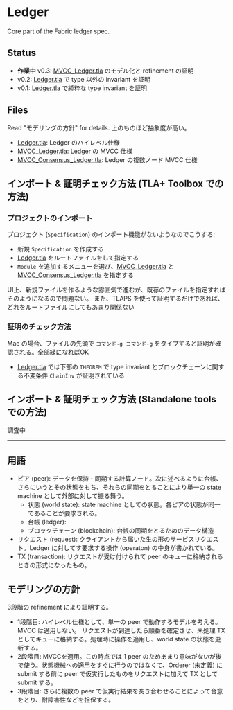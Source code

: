 # Ledger 

Core part of the Fabric ledger spec.

## Status

- **作業中** v0.3: [MVCC_Ledger.tla](MVCC_Ledger.tla) のモデル化と refinement の証明
- v0.2: [Ledger.tla](Ledger.tla) で type 以外の invariant を証明
- v0.1: [Ledger.tla](Ledger.tla) で純粋な type invariant を証明

## Files

Read "モデリングの方針" for details. 上のものほど抽象度が高い。

- [Ledger.tla](Ledger.tla): Ledger のハイレベル仕様
- [MVCC_Ledger.tla](MVCC_Ledger.tla): Ledger の MVCC 仕様
- [MVCC_Consensus_Ledger.tla](MVCC_Consensus_Ledger.tla): Ledger の複数ノード MVCC 仕様

## インポート & 証明チェック方法 (TLA+ Toolbox での方法)

### プロジェクトのインポート

プロジェクト (`Specification`) のインポート機能がないようなのでこうする:

- 新規 `Specification` を作成する
-  [Ledger.tla](Ledger.tla) をルートファイルをして指定する
- `Module` を追加するメニューを選び、[MVCC_Ledger.tla](MVCC_Ledger.tla) と [MVCC_Consensus_Ledger.tla](MVCC_Consensus_Ledger.tla) を指定する

UI上、新規ファイルを作るような雰囲気で進むが、既存のファイルを指定すればそのようになるので問題ない。
また、TLAPS を使って証明するだけであれば、どれをルートファイルにしてもあまり関係ない

### 証明のチェック方法

Mac の場合、ファイルの先頭で `コマンド-g コマンド-g` をタイプすると証明が確認される。全部緑になればOK

- [Ledger.tla](Ledger.tla) では下部の `THEOREM` で type invariant とブロックチェーンに関する不変条件 `ChainInv` が証明されている

## インポート & 証明チェック方法 (Standalone tools での方法)

調査中

----

## 用語

- ピア (peer): データを保持・同期する計算ノード。次に述べるように台帳、さらにいうとその状態をもち、それらの同期をとることにより単一の state machine として外部に対して振る舞う。
  - 状態 (world state): state machine としての状態。各ピアの状態が同一であることが要求される。
  - 台帳 (ledger):
  - ブロックチェーン (blockchain): 台帳の同期をとるためのデータ構造
- リクエスト (request): クライアントから届いた生の形のサービスリクエスト。Ledger に対してす要求する操作 (operaton) の中身が書かれている。
- TX (transaction): リクエストが受け付けられて peer のキューに格納されるときの形式になったもの。

## モデリングの方針

3段階の refinement により証明する。

- 1段階目: ハイレベル仕様として、単一の peer で動作するモデルを考える。MVCC は適用しない。
リクエストが到達したら順番を確定させ、未処理 TX としてキューに格納する。処理時に操作を適用し、world state の状態を更新する。
- 2段階目: MVCCを適用。この時点では 1 peer のためあまり意味がないが後で使う。状態機械への適用をすぐに行うのではなくて、Orderer (未定義) に submit する前に peer で仮実行したものをリクエストに加えて TX として submit する。
- 3段階目: さらに複数の peer で仮実行結果を突き合わせることによって合意をとり、耐障害性などを担保する。
